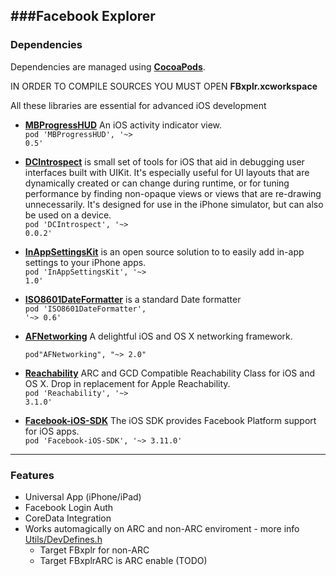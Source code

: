 ###Facebook Explorer
----
### Dependencies
Dependencies are managed using  [**CocoaPods**](http://www.cocoapods.org).  

IN ORDER TO COMPILE SOURCES YOU MUST OPEN **FBxplr.xcworkspace</h4>**

All these libraries are essential for advanced iOS development

* [**MBProgressHUD**](http://www.bukovinski.com/) An iOS activity indicator view.<br>
<code>pod 'MBProgressHUD', '~> 0.5'</code>

* [**DCIntrospect**](https://github.com/domesticcatsoftware/DCIntrospect) is small set of tools for iOS that aid in debugging user interfaces built with UIKit. It's especially useful for UI layouts that are dynamically created or can change during runtime, or for tuning performance by finding non-opaque views or views that are re-drawing unnecessarily. It's designed for use in the iPhone simulator, but can also be used on a device. <br> 
<code>pod 'DCIntrospect', '~> 0.0.2'</code>

* [**InAppSettingsKit**](https://github.com/futuretap/InAppSettingsKit) is an open source solution to to easily add in-app settings to your iPhone apps.<br>
<code>pod 'InAppSettingsKit', '~> 1.0'</code>
 
* [**ISO8601DateFormatter**](https://bitbucket.org/boredzo/iso-8601-parser-unparser/) is a standard Date formatter  <br>
 <code>pod 'ISO8601DateFormatter', '~> 0.6'</code>
 
* [**AFNetworking**](https://github.com/futuretap/InAppSettingsKit) A delightful iOS and OS X networking framework. <br>
<code> pod"AFNetworking", "~> 2.0"</code>  

* [**Reachability**](https://github.com/tonymillion/Reachability) ARC and GCD Compatible Reachability Class for iOS and OS X. Drop in replacement for Apple Reachability.<br>
<code>pod 'Reachability', '~> 3.1.0'</code> 

* [**Facebook-iOS-SDK**](https://developers.facebook.com/docs/ios/) The iOS SDK provides Facebook Platform support for iOS apps.<br>
<code>pod 'Facebook-iOS-SDK', '~> 3.11.0'</code> 
----
### Features
* Universal App (iPhone/iPad)
* Facebook Login Auth
* CoreData Integration
* Works automagically on ARC and non-ARC enviroment - more info [Utils/DevDefines.h](https://github.com/RIAlizer/ios_test/blob/master/project/YakimbiIosTest/YakimbiIosTest/Utils/DevDefines.h "DevDefines.h")  
	* Target FBxplr for non-ARC
	* Target FBxplrARC is ARC enable (TODO)